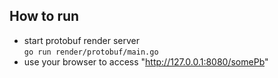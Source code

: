 ## How to run
* start protobuf render server  
`go run render/protobuf/main.go`
* use your browser to access "http://127.0.0.1:8080/somePb"